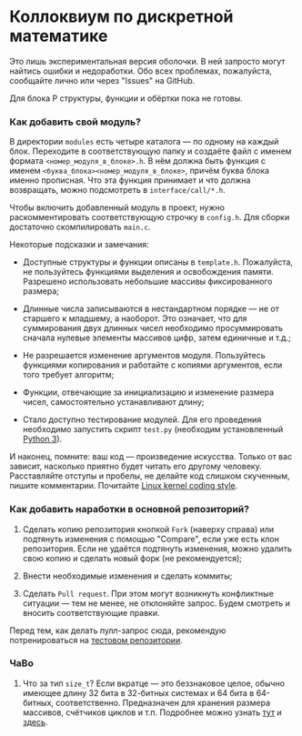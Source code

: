 # Коллоквиум по дискретной математике

Это лишь экспериментальная версия оболочки. В ней запросто могут найтись ошибки и недоработки. Обо всех проблемах, пожалуйста, сообщайте лично или через "Issues" на GitHub.

Для блока P структуры, функции и обёртки пока не готовы.

### Как добавить свой модуль?

В директории `modules` есть четыре каталога — по одному на каждый блок. Переходите в соответствующую папку и создаёте файл с именем формата `<номер_модуля_в_блоке>.h`. В нём должна быть функция с именем `<буква_блока><номер_модуля_в_блоке>`, причём буква блока именно прописная. Что эта функция принимает и что должна возвращать, можно подсмотреть в `interface/call/*.h`.

Чтобы включить добавленный модуль в проект, нужно раскомментировать соответствующую строчку в `config.h`. Для сборки достаточно скомпилировать `main.c`.

Некоторые подсказки и замечания:

- Доступные структуры и функции описаны в `template.h`. Пожалуйста, не пользуйтесь функциями выделения и освобождения памяти. Разрешено использовать небольшие массивы фиксированного размера;

- Длинные числа записываются в нестандартном порядке — не от старшего к младшему, а наоборот. Это означает, что для суммирования двух длинных чисел необходимо просуммировать сначала нулевые элементы массивов цифр, затем единичные и т.д.;

- Не разрешается изменение аргументов модуля. Пользуйтесь функциями копирования и работайте с копиями аргументов, если того требует алгоритм;

- Функции, отвечающие за инициализацию и изменение размера чисел, самостоятельно устанавливают длину;

- Стало доступно тестирование модулей. Для его проведения необходимо запустить скрипт `test.py` (необходим установленный [Python 3](https://www.python.org/downloads/)).

И наконец, помните: ваш код — произведение искусства. Только от вас зависит, насколько приятно будет читать его другому человеку. Расставляйте отступы и пробелы, не делайте код слишком скученным, пишите комментарии. Почитайте [Linux kernel coding style](https://www.kernel.org/doc/html/v4.10/process/coding-style.html).

### Как добавить наработки в основной репозиторий?

1. Сделать копию репозитория кнопкой `Fork` (наверху справа) или подтянуть изменения с помощью "Compare", если уже есть клон репозитория. Если не удаётся подтянуть изменения, можно удалить свою копию и сделать новый форк (не рекомендуется);

2. Внести необходимые изменения и сделать коммиты;

3. Сделать `Pull request`. При этом могут возникнуть конфликтные ситуации — тем не менее, не отклоняйте запрос. Будем смотреть и вносить соответствующие правки.

Перед тем, как делать пулл-запрос сюда, рекомендую потренироваться на [тестовом репозитории](https://github.com/kogutenko/test).

### ЧаВо

1. Что за тип `size_t`? Если вкратце — это беззнаковое целое, обычно имеющее длину 32 бита в 32-битных системах и 64 бита в 64-битных, соответственно. Предназначен для хранения размера массивов, счётчиков циклов и т.п. Подробнее можно узнать [тут](https://www.viva64.com/ru/t/0044/) и [здесь](https://ru.stackoverflow.com/questions/387641/%D0%A7%D1%82%D0%BE-%D0%B7%D0%B0-%D1%82%D0%B8%D0%BF-size-t).
